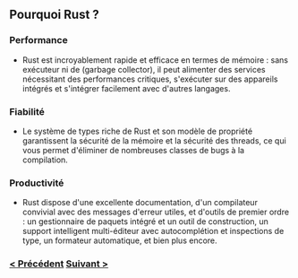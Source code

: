 ## Pourquoi Rust ?

### Performance

- Rust est incroyablement rapide et efficace en termes de mémoire : sans exécuteur ni de (garbage collector), il peut
  alimenter des services nécessitant des performances critiques, s'exécuter sur des appareils intégrés et s'intégrer
  facilement avec d'autres langages.

### Fiabilité

- Le système de types riche de Rust et son modèle de propriété garantissent la sécurité de la mémoire et la sécurité des
  threads, ce qui vous permet d'éliminer de nombreuses classes de bugs à la compilation.

### Productivité

- Rust dispose d'une excellente documentation, d'un compilateur convivial avec des messages d'erreur utiles, et d'outils
  de premier ordre : un gestionnaire de paquets intégré et un outil de construction, un support intelligent
  multi-éditeur avec autocomplétion et inspections de type, un formateur automatique, et bien plus encore.

### [< Précédent](./3-Tour-rs.md) [Suivant >](./5-build_in.md)